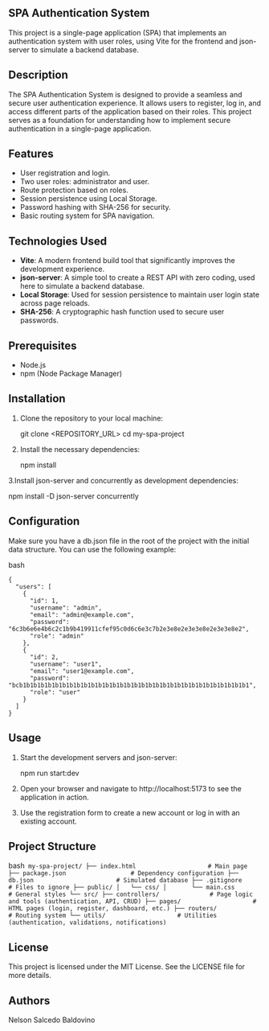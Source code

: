 ## SPA Authentication System

This project is a single-page application (SPA) that implements an authentication system with user roles, using Vite for the frontend and json-server to simulate a backend database.

## Description

The SPA Authentication System is designed to provide a seamless and secure user authentication experience. It allows users to register, log in, and access different parts of the application based on their roles. This project serves as a foundation for understanding how to implement secure authentication in a single-page application.

## Features

   - User registration and login.
   - Two user roles: administrator and user.
   - Route protection based on roles.
   - Session persistence using Local Storage.
   - Password hashing with SHA-256 for security.
   - Basic routing system for SPA navigation.

## Technologies Used

- **Vite**: A modern frontend build tool that significantly improves the development experience.
- **json-server**: A simple tool to create a REST API with zero coding, used here to simulate a backend database.
- **Local Storage**: Used for session persistence to maintain user login state across page reloads.
- **SHA-256**: A cryptographic hash function used to secure user passwords.

## Prerequisites

   - Node.js
   - npm (Node Package Manager)

## Installation

1. Clone the repository to your local machine:

   git clone <REPOSITORY_URL>
   cd my-spa-project

2. Install the necessary dependencies:

   npm install

3.Install json-server and concurrently as development dependencies:

   npm install -D json-server concurrently

## Configuration

Make sure you have a db.json file in the root of the project with the initial data structure. You can use the following example:

bash
```
{
  "users": [
    {
      "id": 1,
      "username": "admin",
      "email": "admin@example.com",
      "password": "6c3b6e6e4b6c2c1b9b419911cfef95c0d6c6e3c7b2e3e8e2e3e3e8e2e3e3e8e2",
      "role": "admin"
    },
    {
      "id": 2,
      "username": "user1",
      "email": "user1@example.com",
      "password": "bcb1b1b1b1b1b1b1b1b1b1b1b1b1b1b1b1b1b1b1b1b1b1b1b1b1b1b1b1b1b1b1b1",
      "role": "user"
    }
  ]
}
```

## Usage

1. Start the development servers and json-server:

   npm run start:dev

2. Open your browser and navigate to http://localhost:5173 to see the application in action.

3. Use the registration form to create a new account or log in with an existing account.


## Project Structure
bash```
my-spa-project/
├── index.html                    # Main page
├── package.json                  # Dependency configuration
├── db.json                       # Simulated database
├── .gitignore                    # Files to ignore
├── public/
│   └── css/
│       └── main.css              # General styles
└── src/
    ├── controllers/              # Page logic and tools (authentication, API, CRUD)
    ├── pages/                    # HTML pages (login, register, dashboard, etc.)
    ├── routers/                  # Routing system
    └── utils/                    # Utilities (authentication, validations, notifications)```

## License

This project is licensed under the MIT License. See the LICENSE file for more details.

## Authors

   Nelson Salcedo Baldovino
